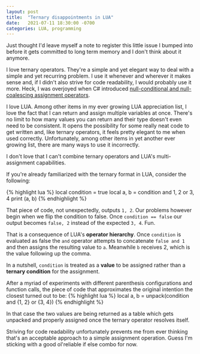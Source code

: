 ```yaml
---
layout: post
title:  "Ternary disappointments in LUA"
date:   2021-07-11 18:30:00 -0700
categories: LUA, programming
---
```

Just thought I'd leave myself a note to register this little issue I bumped into before it gets committed to long term memory and I don't think about it anymore.

I love ternary operators. They're a simple and yet elegant way to deal with a simple and yet recurring problem. I use it whenever and wherever it makes sense and, if I didn't also strive for code readability, I would probably use it more.
Heck, I was overjoyed when C# introduced [null-conditional and null-coalescing assignment operators][null-operators].

I love LUA. Among other items in my ever growing LUA appreciation list, I love the fact that I can return and assign multiple variables at once. There's no limit to how many values you can return and their type doesn't even need to be consistent.
It opens the possibility for some really neat code to get written and, like ternary operators, it feels pretty elegant to me when used correctly. 
Unfortunately, among other items in yet another ever growing list, there are many ways to use it incorrectly.

I don't love that I can't combine ternary operators and LUA's multi-assignment capabilities.

If you're already familiarized with the ternary format in LUA, consider the following:

{% highlight lua %}
local condition = true
local a, b = condition and 1, 2 or 3, 4
print (a, b)
{% endhighlight %}

That piece of code, not unexpectedly, outputs `1, 2`. Our problems however begin when we flip the condition to false.
Once `condition == false` our output becomes `false, 2` instead of the expected `3, 4`. Fun.

That is a consequence of LUA's __operator hierarchy__. 
Once `condition` is evaluated as false the `and` operator attempts to concatenate `false and 1` and then assigns the resulting value to `a`. Meanwhile `b` receives 2, which is the value following up the comma.

In a nutshell, `condition` is treated as a __value__ to be assigned rather than a __ternary condition__ for the assignment.

After a myriad of experiments with different parenthesis configurations and function calls, the piece of code that approximates the original intention the closest turned out to be:
{% highlight lua %}
local a, b = unpack(condition and {1, 2} or {3, 4})
{% endhighlight %}

In that case the two values are being returned as a table which gets unpacked and properly assigned once the ternary operator resolves itself.

Striving for code readability unfortunately prevents me from ever thinking that's an acceptable approach to a simple assignment operation.
Guess I'm sticking with a good ol'reliable if else combo for now.

[null-operators]: https://docs.microsoft.com/en-us/dotnet/csharp/language-reference/operators/null-coalescing-operator

